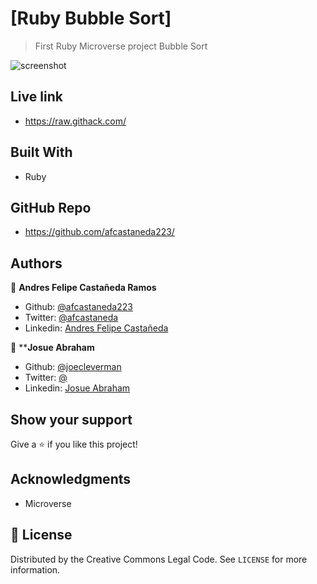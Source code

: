 # [Ruby Bubble Sort]

> First Ruby Microverse project Bubble Sort

![screenshot](./assets/.png)

## Live link

- https://raw.githack.com/

## Built With

- Ruby

## GitHub Repo

-  https://github.com/afcastaneda223/


## Authors

👤 **Andres Felipe Castañeda Ramos**

- Github: [@afcastaneda223](https://github.com/afcastaneda223)
- Twitter: [@afcastaneda](https://twitter.com/afcastaneda)
- Linkedin: [Andres Felipe Castañeda](www.linkedin.com/in/andres-castaneda223)

👤 ****Josue Abraham**


- Github: [@joecleverman](https://github.com/joecleverman)
- Twitter: [@](https://twitter.com/)
- Linkedin: [Josue Abraham](www.linkedin.com/in/)


## Show your support

Give a ⭐️ if you like this project!

## Acknowledgments

- Microverse

## 📝 License

Distributed by the Creative Commons Legal Code. See `LICENSE` for more information.
